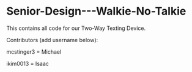 # Senior-Design---Walkie-No-Talkie
This contains all code for our Two-Way Texting Device.

Contributors (add username below):

mcstinger3 = Michael

ikim0013 = Isaac
